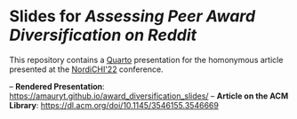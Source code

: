 # Slides for _Assessing Peer Award Diversification on Reddit_

This repository contains a [Quarto](https://quarto.org/) presentation for the homonymous article presented at the [NordiCHI'22](https://conferences.au.dk/nordichi2022) conference. 

– **Rendered Presentation**: https://amauryt.github.io/award_diversification_slides/
– **Article on the ACM Library**: https://dl.acm.org/doi/10.1145/3546155.3546669